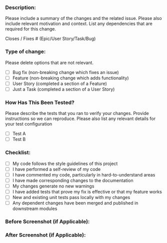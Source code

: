 ### Description:

Please include a summary of the changes and the related issue. Please also include relevant motivation and context. List any dependencies that are required for this change.

Closes / Fixes # (Epic/User Story/Task/Bug)

### Type of change:

Please delete options that are not relevant.

- [ ] Bug fix (non-breaking change which fixes an issue)
- [ ] Feature (non-breaking change which adds functionality)
- [ ] User Story (completed a section of a Feature)
- [ ] Just a Task (completed a section of a User Story)

### How Has This Been Tested?

Please describe the tests that you ran to verify your changes. Provide instructions so we can reproduce. Please also list any relevant details for your test configuration

- [ ] Test A
- [ ] Test B

### Checklist:

- [ ] My code follows the style guidelines of this project
- [ ] I have performed a self-review of my code
- [ ] I have commented my code, particularly in hard-to-understand areas
- [ ] I have made corresponding changes to the documentation
- [ ] My changes generate no new warnings
- [ ] I have added tests that prove my fix is effective or that my feature works
- [ ] New and existing unit tests pass locally with my changes
- [ ] Any dependent changes have been merged and published in downstream modules

### Before Screenshot (if Applicable):

### After Screenshot (if Applicable):
